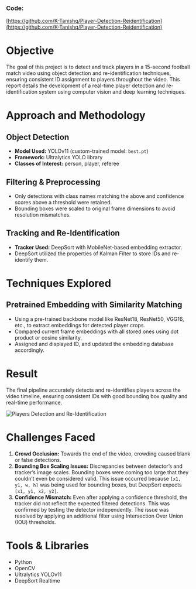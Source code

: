 ### Code:
[https://github.com/K-Tanishq/Player-Detection-Reidentification](https://github.com/K-Tanishq/Player-Detection-Reidentification)

# Objective

The goal of this project is to detect and track players in a 15-second football match video using object detection and re-identification techniques, ensuring consistent ID assignment to players throughout the video. This report details the development of a real-time player detection and re-identification system using computer vision and deep learning techniques.

# Approach and Methodology

## Object Detection

- **Model Used:** YOLOv11 (custom-trained model: `best.pt`)
- **Framework:** Ultralytics YOLO library
- **Classes of Interest:** person, player, referee

## Filtering & Preprocessing

- Only detections with class names matching the above and confidence scores above a threshold were retained.
- Bounding boxes were scaled to original frame dimensions to avoid resolution mismatches.

## Tracking and Re-Identification

- **Tracker Used:** DeepSort with MobileNet-based embedding extractor.
- DeepSort utilized the properties of Kalman Filter to store IDs and re-identify them.

# Techniques Explored

## Pretrained Embedding with Similarity Matching

- Using a pre-trained backbone model like ResNet18, ResNet50, VGG16, etc., to extract embeddings for detected player crops.
- Compared current frame embeddings with all stored ones using dot product or cosine similarity.
- Assigned and displayed ID, and updated the embedding database accordingly.

# Result

The final pipeline accurately detects and re-identifies players across the video timeline, ensuring consistent IDs with good bounding box quality and real-time performance.


![Players Detection and Re-Identification](https://github.com/K-Tanishq/Player-Detection-Reidentification/blob/98ae26d98b9ebfbedf229f206e1120b47e3725e7/output.gif)

# Challenges Faced

1. **Crowd Occlusion:** Towards the end of the video, crowding caused blank or false detections.
2. **Bounding Box Scaling Issues:** Discrepancies between detector’s and tracker’s image scales. Bounding boxes were coming too large that they couldn’t even be considered valid. This issue occurred because `[x1, y1, w, h]` was being used for bounding boxes, but DeepSort expects `[x1, y1, x2, y2]`.
3. **Confidence Mismatch:** Even after applying a confidence threshold, the tracker did not reflect the expected filtered detections. This was confirmed by testing the detector independently. The issue was resolved by applying an additional filter using Intersection Over Union (IOU) thresholds.

# Tools & Libraries

- Python
- OpenCV
- Ultralytics YOLOv11
- DeepSort Realtime
